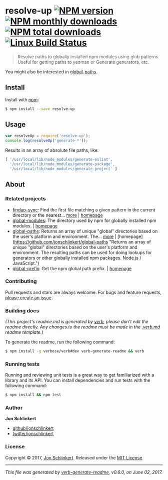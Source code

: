 # resolve-up [![NPM version](https://img.shields.io/npm/v/resolve-up.svg?style=flat)](https://www.npmjs.com/package/resolve-up) [![NPM monthly downloads](https://img.shields.io/npm/dm/resolve-up.svg?style=flat)](https://npmjs.org/package/resolve-up) [![NPM total downloads](https://img.shields.io/npm/dt/resolve-up.svg?style=flat)](https://npmjs.org/package/resolve-up) [![Linux Build Status](https://img.shields.io/travis/jonschlinkert/resolve-up.svg?style=flat&label=Travis)](https://travis-ci.org/jonschlinkert/resolve-up)

> Resolve paths to globally installed npm modules using glob patterns. Useful for getting paths to yeoman or Generate generators, etc.

You might also be interested in [global-paths](https://github.com/jonschlinkert/global-paths).

## Install

Install with [npm](https://www.npmjs.com/):

```sh
$ npm install --save resolve-up
```

## Usage

```js
var resolveUp = require('resolve-up');
console.log(resolveUp('generate-*'));
```

Results in an array of absolute file paths, like:

```js
[ '/usr/local/lib/node_modules/generate-eslint',
  '/usr/local/lib/node_modules/generate-package',
  '/usr/local/lib/node_modules/generate-project' ]
```

## About

### Related projects

* [findup-sync](https://www.npmjs.com/package/findup-sync): Find the first file matching a given pattern in the current directory or the nearest… [more](https://github.com/cowboy/node-findup-sync) | [homepage](https://github.com/cowboy/node-findup-sync "Find the first file matching a given pattern in the current directory or the nearest ancestor directory.")
* [global-modules](https://www.npmjs.com/package/global-modules): The directory used by npm for globally installed npm modules. | [homepage](https://github.com/jonschlinkert/global-modules "The directory used by npm for globally installed npm modules.")
* [global-paths](https://www.npmjs.com/package/global-paths): Returns an array of unique "global" directories based on the user's platform and environment. The… [more](https://github.com/jonschlinkert/global-paths) | [homepage](https://github.com/jonschlinkert/global-paths "Returns an array of unique "global" directories based on the user's platform and environment. The resulting paths can be used for doing lookups for generators or other globally installed npm packages. Node.js / JavaScript.")
* [global-prefix](https://www.npmjs.com/package/global-prefix): Get the npm global path prefix. | [homepage](https://github.com/jonschlinkert/global-prefix "Get the npm global path prefix.")

### Contributing

Pull requests and stars are always welcome. For bugs and feature requests, [please create an issue](../../issues/new).

### Building docs

_(This project's readme.md is generated by [verb](https://github.com/verbose/verb-generate-readme), please don't edit the readme directly. Any changes to the readme must be made in the [.verb.md](.verb.md) readme template.)_

To generate the readme, run the following command:

```sh
$ npm install -g verbose/verb#dev verb-generate-readme && verb
```

### Running tests

Running and reviewing unit tests is a great way to get familiarized with a library and its API. You can install dependencies and run tests with the following command:

```sh
$ npm install && npm test
```

### Author

**Jon Schlinkert**

* [github/jonschlinkert](https://github.com/jonschlinkert)
* [twitter/jonschlinkert](https://twitter.com/jonschlinkert)

### License

Copyright © 2017, [Jon Schlinkert](https://github.com/jonschlinkert).
Released under the [MIT License](LICENSE).

***

_This file was generated by [verb-generate-readme](https://github.com/verbose/verb-generate-readme), v0.6.0, on June 02, 2017._